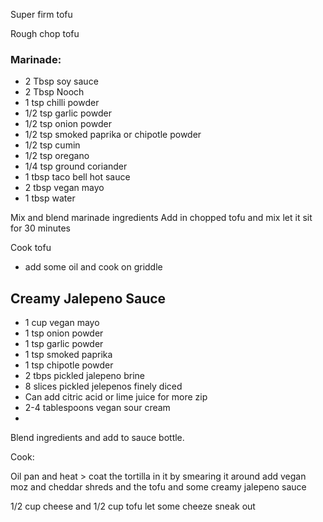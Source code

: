Super firm tofu

Rough chop tofu

### Marinade:
- 2 Tbsp soy sauce
- 2 Tbsp Nooch
- 1 tsp chilli powder
- 1/2 tsp garlic powder
- 1/2 tsp onion powder
- 1/2 tsp smoked paprika or chipotle powder
- 1/2 tsp cumin
- 1/2 tsp oregano
- 1/4 tsp ground coriander
- 1 tbsp taco bell hot sauce
- 2 tbsp vegan mayo
- 1 tbsp water

Mix and blend marinade ingredients
Add in chopped tofu and mix
let it sit for 30 minutes

Cook tofu
- add some oil and cook on griddle

## Creamy Jalepeno Sauce
- 1 cup vegan mayo
- 1 tsp onion powder
- 1 tsp garlic powder
- 1 tsp smoked paprika
- 1 tsp chipotle powder
- 2 tbps pickled jalepeno brine
- 8 slices pickled jelepenos finely diced
- Can add citric acid or lime juice for more zip
- 2-4 tablespoons vegan sour cream
- 

Blend ingredients and add to sauce bottle.

Cook:

Oil pan and heat > coat the tortilla in it by smearing it around
add vegan moz and cheddar shreds and the tofu and some creamy jalepeno sauce

1/2 cup cheese and 1/2 cup tofu
let some cheeze sneak out
